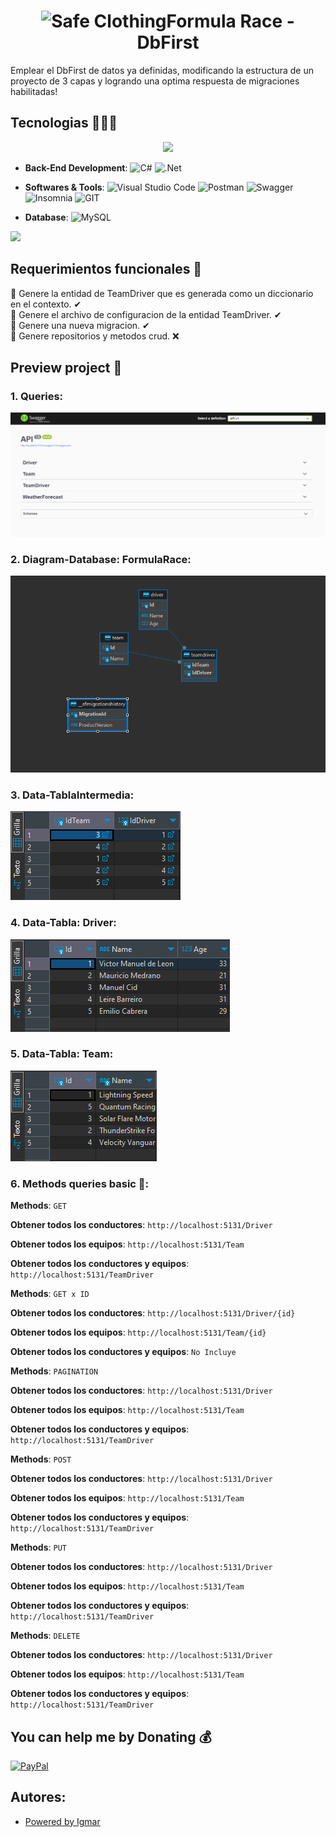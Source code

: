 <h1 align="center"><img width="32" height="32" src="https://img.icons8.com/fluency/38/database--v1.png" alt="Safe Clothing"/><b>Formula Race - DbFirst</b></h1>

<p>Emplear el DbFirst de datos ya definidas, modificando la estructura de un proyecto de 3 capas y logrando una optima respuesta de migraciones habilitadas!</p>

## Tecnologias 🧑🏻‍💻
<p align="center">
<img src="https://user-images.githubusercontent.com/73097560/115834477-dbab4500-a447-11eb-908a-139a6edaec5c.gif"><br>

- **Back-End Development**: 
  ![C#](https://img.shields.io/badge/c%23-%23239120.svg?style=flat&logo=c-sharp&logoColor=white) 
  ![.Net](https://img.shields.io/badge/.NET-5C2D91?style=flat&logo=.net&logoColor=white) 

- **Softwares & Tools**: 
  ![Visual Studio Code](https://img.shields.io/badge/Visual%20Studio%20Code-0078d7.svg?style=flat&logo=visual-studio-code&logoColor=white) 
  ![Postman](https://img.shields.io/badge/Postman-FF6C37?style=flat&logo=postman&logoColor=white) 
  ![Swagger](https://img.shields.io/badge/-Swagger-%23Clojure?style=flat&logo=swagger&logoColor=white) 
  ![Insomnia](https://img.shields.io/badge/Insomnia-black?style=flat&logo=insomnia&logoColor=5849BE) 
  ![GIT](https://img.shields.io/badge/Git-fc6d26?style=flat&logo=git&logoColor=white)

- **Database**:
  ![MySQL](https://img.shields.io/badge/mysql-%2300f.svg?style=flat&logo=mysql&logoColor=white)

</p>

<img src="https://user-images.githubusercontent.com/73097560/115834477-dbab4500-a447-11eb-908a-139a6edaec5c.gif"><br>

## Requerimientos funcionales 👻<br>
🔰 Genere la entidad de TeamDriver que es generada como un diccionario en el contexto. ✔ <br>
🔰 Genere el archivo de configuracion de la entidad TeamDriver. ✔ <br>
🔰 Genere una nueva migracion. ✔ <br>
🔰 Genere repositorios y metodos crud. ❌ <br>

## Preview project 👣
### 1. Queries:
<img src="./assets/queries.png">

### 2. Diagram-Database: FormulaRace:
<img src="./assets/diagrama.png">

### 3. Data-TablaIntermedia:
<img src="./assets/tabla_intermedia.png">

### 4. Data-Tabla: Driver:
<img src="./assets/tabla_driver.png">

### 5. Data-Tabla: Team:
<img src="./assets/tabla_team.png">

### 6. Methods queries basic 🔄:
**Methods**: `GET`

**Obtener todos los conductores**: `http://localhost:5131/Driver`

**Obtener todos los equipos**: `http://localhost:5131/Team`

**Obtener todos los conductores y equipos**: `http://localhost:5131/TeamDriver`

**Methods**: `GET x ID`

**Obtener todos los conductores**: `http://localhost:5131/Driver/{id}`

**Obtener todos los equipos**: `http://localhost:5131/Team/{id}`

**Obtener todos los conductores y equipos**: `No Incluye`

**Methods**: `PAGINATION`

**Obtener todos los conductores**: `http://localhost:5131/Driver`

**Obtener todos los equipos**: `http://localhost:5131/Team`

**Obtener todos los conductores y equipos**: `http://localhost:5131/TeamDriver`

**Methods**: `POST`

**Obtener todos los conductores**: `http://localhost:5131/Driver`

**Obtener todos los equipos**: `http://localhost:5131/Team`

**Obtener todos los conductores y equipos**: `http://localhost:5131/TeamDriver`

**Methods**: `PUT`

**Obtener todos los conductores**: `http://localhost:5131/Driver`

**Obtener todos los equipos**: `http://localhost:5131/Team`

**Obtener todos los conductores y equipos**: `http://localhost:5131/TeamDriver`

**Methods**: `DELETE`

**Obtener todos los conductores**: `http://localhost:5131/Driver`

**Obtener todos los equipos**: `http://localhost:5131/Team`

**Obtener todos los conductores y equipos**: `http://localhost:5131/TeamDriver`


## You can help me by Donating 💰
  [![PayPal](https://img.shields.io/badge/PayPal-00457C?style=flat&logo=paypal&logoColor=white)](https://paypal.me/losadabolivar@gmail.com) 

## Autores:
- <a href="https://github.com/IgmarLozadaBolivar">Powered by Igmar</a><br>